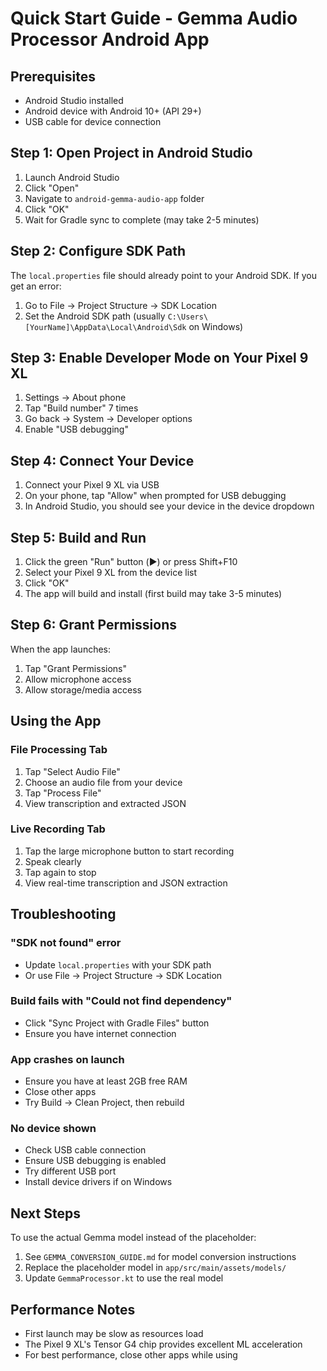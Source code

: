 # Quick Start Guide - Gemma Audio Processor Android App

## Prerequisites
- Android Studio installed
- Android device with Android 10+ (API 29+)
- USB cable for device connection

## Step 1: Open Project in Android Studio

1. Launch Android Studio
2. Click "Open" 
3. Navigate to `android-gemma-audio-app` folder
4. Click "OK"
5. Wait for Gradle sync to complete (may take 2-5 minutes)

## Step 2: Configure SDK Path

The `local.properties` file should already point to your Android SDK. If you get an error:
1. Go to File → Project Structure → SDK Location
2. Set the Android SDK path (usually `C:\Users\[YourName]\AppData\Local\Android\Sdk` on Windows)

## Step 3: Enable Developer Mode on Your Pixel 9 XL

1. Settings → About phone
2. Tap "Build number" 7 times
3. Go back → System → Developer options
4. Enable "USB debugging"

## Step 4: Connect Your Device

1. Connect your Pixel 9 XL via USB
2. On your phone, tap "Allow" when prompted for USB debugging
3. In Android Studio, you should see your device in the device dropdown

## Step 5: Build and Run

1. Click the green "Run" button (▶️) or press Shift+F10
2. Select your Pixel 9 XL from the device list
3. Click "OK"
4. The app will build and install (first build may take 3-5 minutes)

## Step 6: Grant Permissions

When the app launches:
1. Tap "Grant Permissions"
2. Allow microphone access
3. Allow storage/media access

## Using the App

### File Processing Tab
1. Tap "Select Audio File"
2. Choose an audio file from your device
3. Tap "Process File"
4. View transcription and extracted JSON

### Live Recording Tab
1. Tap the large microphone button to start recording
2. Speak clearly
3. Tap again to stop
4. View real-time transcription and JSON extraction

## Troubleshooting

### "SDK not found" error
- Update `local.properties` with your SDK path
- Or use File → Project Structure → SDK Location

### Build fails with "Could not find dependency"
- Click "Sync Project with Gradle Files" button
- Ensure you have internet connection

### App crashes on launch
- Ensure you have at least 2GB free RAM
- Close other apps
- Try Build → Clean Project, then rebuild

### No device shown
- Check USB cable connection
- Ensure USB debugging is enabled
- Try different USB port
- Install device drivers if on Windows

## Next Steps

To use the actual Gemma model instead of the placeholder:
1. See `GEMMA_CONVERSION_GUIDE.md` for model conversion instructions
2. Replace the placeholder model in `app/src/main/assets/models/`
3. Update `GemmaProcessor.kt` to use the real model

## Performance Notes

- First launch may be slow as resources load
- The Pixel 9 XL's Tensor G4 chip provides excellent ML acceleration
- For best performance, close other apps while using